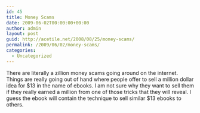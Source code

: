 ```yaml
---
id: 45
title: Money Scams
date: 2009-06-02T00:00:00+00:00
author: admin
layout: post
guid: http://acetile.net/2008/08/25/money-scams/
permalink: /2009/06/02/money-scams/
categories:
  - Uncategorized
---
```

There are literally a zillion money scams going around on the internet. Things are really going out of hand where people offer to sell a million dollar idea for $13 in the name of ebooks. I am not sure why they want to sell them if they really earned a million from one of those tricks that they will reveal. I guess the ebook will contain the technique to sell similar $13 ebooks to others.